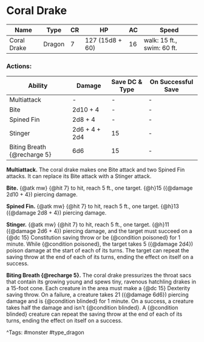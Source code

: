 # Coral Drake

| Name | Type | CR | HP | AC | Speed |
|------|------|----|----|----|-------|
| Coral Drake | Dragon | 7 | 127 (15d8 + 60) | 16 | walk: 15 ft., swim: 60 ft. |

### Actions:

| Ability | Damage | Save DC & Type | On Successful Save |
|---------|--------|----------------|--------------------|
| Multiattack | - | - | - |
| Bite | 2d10 + 4 | - | - |
| Spined Fin | 2d8 + 4 | - | - |
| Stinger | 2d6 + 4 + 2d4 | 15 | - |
| Biting Breath {@recharge 5} | 6d6 | 15 | - |


**Multiattack.** The coral drake makes one Bite attack and two Spined Fin attacks. It can replace its Bite attack with a Stinger attack.

**Bite.** {@atk mw} {@hit 7} to hit, reach 5 ft., one target. {@h}15 ({@damage 2d10 + 4}) piercing damage.

**Spined Fin.** {@atk mw} {@hit 7} to hit, reach 5 ft., one target. {@h}13 ({@damage 2d8 + 4}) piercing damage.

**Stinger.** {@atk mw} {@hit 7} to hit, reach 5 ft., one target. {@h}11 ({@damage 2d6 + 4}) piercing damage, and the target must succeed on a {@dc 15} Constitution saving throw or be {@condition poisoned} for 1 minute. While {@condition poisoned}, the target takes 5 ({@damage 2d4}) poison damage at the start of each of its turns. The target can repeat the saving throw at the end of each of its turns, ending the effect on itself on a success.

**Biting Breath {@recharge 5}.** The coral drake pressurizes the throat sacs that contain its growing young and spews tiny, ravenous hatchling drakes in a 15-foot cone. Each creature in the area must make a {@dc 15} Dexterity saving throw. On a failure, a creature takes 21 ({@damage 6d6}) piercing damage and is {@condition blinded} for 1 minute. On a success, a creature takes half the damage and isn't {@condition blinded}. A {@condition blinded} creature can repeat the saving throw at the end of each of its turns, ending the effect on itself on a success.

^Tags: #monster #type_dragon